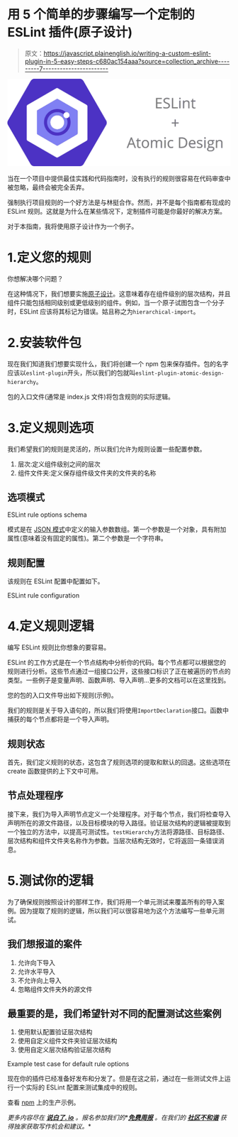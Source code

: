 # 用 5 个简单的步骤编写一个定制的 ESLint 插件(原子设计)

> 原文：<https://javascript.plainenglish.io/writing-a-custom-eslint-plugin-in-5-easy-steps-c680ac154aaa?source=collection_archive---------7----------------------->

![](img/fc27e05d4a77a95d3b04c3919165a9e5.png)

当在一个项目中提供最佳实践和代码指南时，没有执行的规则很容易在代码审查中被忽略，最终会被完全丢弃。

强制执行项目规则的一个好方法是与林挺合作。然而，并不是每个指南都有现成的 ESLint 规则。这就是为什么在某些情况下，定制插件可能是你最好的解决方案。

对于本指南，我将使用原子设计作为一个例子。

# 1.定义您的规则

你想解决哪个问题？

在这种情况下，我们想要实施[原子设计](https://bradfrost.com/blog/post/atomic-web-design/)。这意味着存在组件级别的层次结构，并且组件只能包括相同级别或更低级别的组件。例如，当一个原子试图包含一个分子时，ESLint 应该将其标记为错误。姑且称之为`hierarchical-import`。

# 2.安装软件包

现在我们知道我们想要实现什么，我们将创建一个 npm 包来保存插件。包的名字应该以`eslint-plugin`开头，所以我们的包就叫`eslint-plugin-atomic-design-hierarchy`。

包的入口文件(通常是 index.js 文件)将包含规则的实际逻辑。

# 3.定义规则选项

我们希望我们的规则是灵活的，所以我们允许为规则设置一些配置参数。

1.  层次:定义组件级别之间的层次
2.  组件文件夹:定义保存组件级文件夹的文件夹的名称

## 选项模式

ESLint rule options schema

模式是在 [JSON 模式](http://json-schema.org/)中定义的输入参数数组。第一个参数是一个对象，具有附加属性(意味着没有固定的属性)。第二个参数是一个字符串。

## 规则配置

该规则在 ESLint 配置中配置如下。

ESLint rule configuration

# 4.定义规则逻辑

编写 ESLint 规则比你想象的要容易。

ESLint 的工作方式是在一个节点结构中分析你的代码。每个节点都可以根据您的规则进行分析。这些节点通过一组接口公开，这些接口标识了正在被遍历的节点的类型。一些例子是变量声明、函数声明、导入声明…更多的文档可以在这里找到。

您的包的入口文件导出如下规则(示例)。

我们的规则是关于导入语句的，所以我们将使用`ImportDeclaration`接口。函数中捕获的每个节点都将是一个导入声明。

## 规则状态

首先，我们定义规则的状态，这包含了规则选项的提取和默认的回退。这些选项在 create 函数提供的上下文中可用。

## 节点处理程序

接下来，我们为导入声明节点定义一个处理程序。对于每个节点，我们将检查导入声明所在的源文件路径，以及目标模块的导入路径。验证层次结构的逻辑被提取到一个独立的方法中，以提高可测试性。`testHierarchy`方法将源路径、目标路径、层次结构和组件文件夹名称作为参数。当层次结构无效时，它将返回一条错误消息。

# 5.测试你的逻辑

为了确保规则按照设计的那样工作，我们将用一个单元测试来覆盖所有的导入案例。因为提取了规则的逻辑，所以我们可以很容易地为这个方法编写一些单元测试。

## 我们想报道的案件

1.  允许向下导入
2.  允许水平导入
3.  不允许向上导入
4.  忽略组件文件夹外的源文件

## 最重要的是，我们希望针对不同的配置测试这些案例

1.  使用默认配置验证层次结构
2.  使用自定义组件文件夹验证层次结构
3.  使用自定义层次结构验证层次结构

Example test case for default rule options

现在你的插件已经准备好发布和分发了。但是在这之前，通过在一些测试文件上运行一个实际的 ESLint 配置来测试集成中的规则。

查看 [npm](https://www.npmjs.com/package/eslint-plugin-atomic-design-hierarchy) 上的生产示例。

*更多内容尽在* [***说白了. io***](http://plainenglish.io/) *。报名参加我们的**[***免费周报***](http://newsletter.plainenglish.io/) *。在我们的* [***社区不和谐***](https://discord.gg/GtDtUAvyhW) *获得独家获取写作机会和建议。**